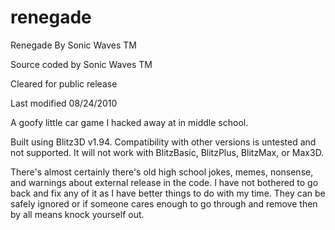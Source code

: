 # renegade
Renegade By Sonic Waves TM

Source coded by Sonic Waves TM

Cleared for public release

Last modified 08/24/2010


A goofy little car game I hacked away at in middle school.

Built using Blitz3D v1.94. Compatibility with other versions is untested and not supported. It will not work with BlitzBasic, BlitzPlus, BlitzMax, or Max3D.

There's almost certainly there's old high school jokes, memes, nonsense, and warnings about external release in the code. I have not bothered to go back and fix any of it as I have better things to do with my time. They can be safely ignored or if someone cares enough to go through and remove then by all means knock yourself out.
